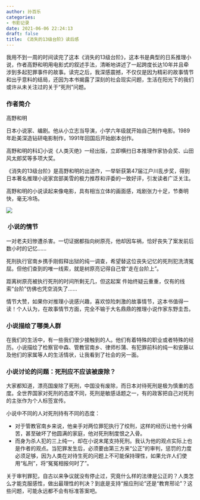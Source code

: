 ```yaml
---
author: 孙百乐
categories:
- 书影记录
date: 2021-06-06 22:24:13
draft: false
title: 《消失的13级台阶》读后感
---
```


我用不到一周的时间读完了这本《消失的13级台阶》，这本书是典型的日系推理小说，作者高野和明用电影式的叙述手法，清晰地讲述了一起跨度长达10年并且牵涉到多起犯罪事件的故事。读完之后，我深感震撼，不仅仅是因为精彩的故事情节和出乎意料的结局，还因为本书揭露了深刻的社会现实问题，生活在阳光下的我们或许从未关注过的关于“死刑”问题。

### 作者简介

高野和明

日本小说家、编剧。他从小立志当导演，小学六年级就开始自己制作电影。1989年赴美深造钻研电影制作，1991年回国后开始剧本创作。

高野和明的科幻小说《人类灭绝》一经出版，立即横扫日本推理作家协会奖、山田风太郎奖等多项大奖。

《消失的13级台阶》是高野和明的出道作，一举斩获第47届江户川乱步奖，得到日本著名推理小说家宫部美雪的极力推荐和评委的一致好评，引发读者广泛关注。

高野和明的小说读起来像电影，具有相当立体的画面感，戏剧张力十足，节奏明快，毫无冷场。

![](https://myblog-1257298572.cos.ap-shanghai.myqcloud.com/mypic/wp-content/uploads/2021/06/s33623978.jpg)

###  小说的情节

一对老夫妇惨遭杀害。一切证据都指向树原亮，他却因车祸，恰好丧失了案发前后数小时的记忆……

死刑执行官南乡携手刚假释出狱的纯一调查，希望替这位丧失记忆的死刑犯洗清冤屈。但他们查到的唯一线索，就是树原亮记得自己曾“走在台阶上”。

距离树原亮被执行死刑的时间所剩无几，但这起案 件始终疑云重重，仅有的线索“台阶”仿佛也凭空消失了……

情节大赞，如果你对推理小说感兴趣，喜欢惊险刺激的故事情节，这本书值得一读！个人认为，在故事情节方面，完全不输于大名鼎鼎的推理小说作家东野圭吾。

### 小说描绘了哪类人群

在我们的生活中，有一些我们很少接触到的人。他们有着特殊的职业或者特殊的经历。小说描绘了检察官中森、管教官南乡、律师杉蒲、有犯罪前科的纯一和安藤以及他们的家属等人的生活情状，让我看到了社会的另一面。

### 小说讨论的问题：死刑应不应该被废除？

大家都知道，漂亮国废除了死刑，中国没有废除，而日本对待死刑是极为慎重的态度。全世界国家对死刑的态度不同，死刑是敏感话题之一，有的政客把自己对死刑的主张作为个人标签宣传。

  
小说中不同的人对死刑持有不同的态度：

*   对于管教官南乡来说，他亲手对两位罪犯执行了绞刑，这样的经历让他十分痛苦，甚至破坏了他圆满的家庭，他对死刑制度恨之入骨。
*   而身为杀人犯的三上纯一，却在小说末尾支持死刑。我认为他的观点实际上也是作者的观点。当犯罪发生后，必须要由第三方来“公正”的审判，惩罚的力度必须足够，因为人类在对待生死的问题上不可能保持理性，如果允许人们使用“私刑”，将“冤冤相报何时了”。

  

关于审判罪犯，自古以来争议就没有停止过，究竟什么样的法律是公正的？人类怎么才能克服感性，做出最理性的判决？到底是支持“报应刑论”还是“教育邢论”？这些问题，可能永远都不会有标准答案吧。